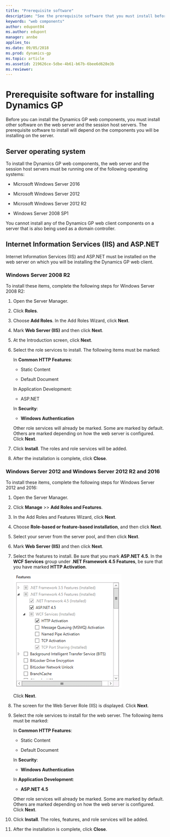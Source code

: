 ```yaml
---
title: "Prerequisite software"
description: "See the prerequisite software that you must install before you can deploy Dynamics GP web components."
keywords: "web components"
author: edupont04
ms.author: edupont
manager: annbe
applies_to: 
ms.date: 09/05/2018
ms.prod: dynamics-gp
ms.topic: article
ms.assetid: 219626ce-5dbe-4b61-b67b-6bee6d628e3b
ms.reviewer: 
---
```


# Prerequisite software for installing Dynamics GP

Before you can install the Dynamics GP web components, you must install other software on the web server and the session host servers. The prerequisite software to install will depend on the components you will be installing on the server.  

## Server operating system

To install the Dynamics GP web components, the web server and the session host servers must be running one of the following operating systems:

- Microsoft Windows Server 2016

- Microsoft Windows Server 2012

- Microsoft Windows Server 2012 R2

- Windows Server 2008 SP1

You cannot install any of the Dynamics GP web client components on a server that is also being used as a domain controller.

## Internet Information Services (IIS) and ASP.NET

Internet Information Services (IIS) and ASP.NET must be installed on the web server on which you will be installing the Dynamics GP web client.

### Windows Server 2008 R2

To install these items, complete the following steps for Windows Server 2008 R2:

1. Open the Server Manager.

2. Click **Roles**.

3. Choose **Add Roles**. In the Add Roles Wizard, click **Next**.

4. Mark **Web Server (IIS)** and then click **Next**.

5. At the Introduction screen, click **Next**.

6. Select the role services to install. The following items must be marked:

    In **Common HTTP Features**:

      - Static Content

      - Default Document

    In Application Development:

      - ASP.NET

    In **Security**:

      - **Windows Authentication**

    Other role services will already be marked. Some are marked by default. Others are marked depending on how the web server is configured. Click **Next**.

7. Click **Install**. The roles and role services will be added.

8. After the installation is complete, click **Close**.

### Windows Server 2012 and Windows Server 2012 R2 and 2016

To install these items, complete the following steps for Windows Server 2012 and 2016:

1. Open the Server Manager.

2. Click **Manage** &gt;&gt; **Add Roles and Features**.

3. In the Add Roles and Features Wizard, click **Next**.

4. Choose **Role-based or feature-based installation**, and then click **Next**.

5. Select your server from the server pool, and then click **Next**.

6. Mark **Web Server (IIS)** and then click **Next**.

7. Select the features to install. Be sure that you mark **ASP.NET 4.5**. In the **WCF Services** group under .**NET Framework 4.5 Features**, be sure that you have marked **HTTP Activation**.

    ![shows how you can modify the settings for .net framework 4.5.](media/install-dotnet.png "Deployment")  

    Click **Next**.

8. The screen for the Web Server Role (IIS) is displayed. Click **Next**.

9. Select the role services to install for the web server. The following items must be marked:

    In **Common HTTP Features**:

      - Static Content

      - Default Document

    In **Security**:

      - **Windows Authentication**

    In **Application Development**:

      - **ASP.NET 4.5**

    Other role services will already be marked. Some are marked by default. Others are marked depending on how the web server is configured. Click **Next**.

10. Click **Install**. The roles, features, and role services will be added.

11. After the installation is complete, click **Close**.

